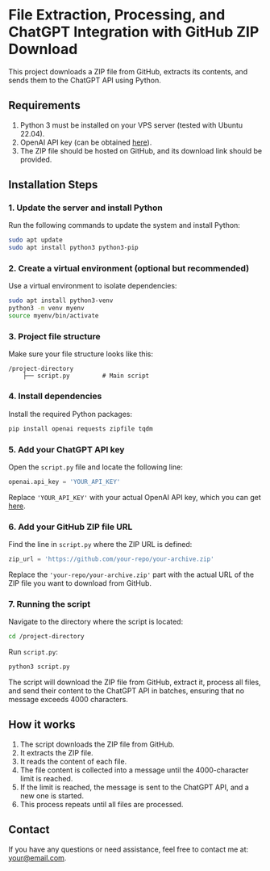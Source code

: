 # File Extraction, Processing, and ChatGPT Integration with GitHub ZIP Download

This project downloads a ZIP file from GitHub, extracts its contents, and sends them to the ChatGPT API using Python.

## Requirements

1. Python 3 must be installed on your VPS server (tested with Ubuntu 22.04).
2. OpenAI API key (can be obtained [here](https://beta.openai.com/signup/)).
3. The ZIP file should be hosted on GitHub, and its download link should be provided.

## Installation Steps

### 1. Update the server and install Python
Run the following commands to update the system and install Python:

```bash
sudo apt update
sudo apt install python3 python3-pip
```

### 2. Create a virtual environment (optional but recommended)
Use a virtual environment to isolate dependencies:

```bash
sudo apt install python3-venv
python3 -m venv myenv
source myenv/bin/activate
```

### 3. Project file structure
Make sure your file structure looks like this:

```
/project-directory
    ├── script.py         # Main script
```

### 4. Install dependencies

Install the required Python packages:

```bash
pip install openai requests zipfile tqdm
```

### 5. Add your ChatGPT API key

Open the `script.py` file and locate the following line:

```python
openai.api_key = 'YOUR_API_KEY'
```

Replace `'YOUR_API_KEY'` with your actual OpenAI API key, which you can get [here](https://beta.openai.com/signup/).

### 6. Add your GitHub ZIP file URL

Find the line in `script.py` where the ZIP URL is defined:

```python
zip_url = 'https://github.com/your-repo/your-archive.zip'
```

Replace the `'your-repo/your-archive.zip'` part with the actual URL of the ZIP file you want to download from GitHub.

### 7. Running the script

Navigate to the directory where the script is located:

```bash
cd /project-directory
```

Run `script.py`:

```bash
python3 script.py
```

The script will download the ZIP file from GitHub, extract it, process all files, and send their content to the ChatGPT API in batches, ensuring that no message exceeds 4000 characters.

## How it works

1. The script downloads the ZIP file from GitHub.
2. It extracts the ZIP file.
3. It reads the content of each file.
4. The file content is collected into a message until the 4000-character limit is reached.
5. If the limit is reached, the message is sent to the ChatGPT API, and a new one is started.
6. This process repeats until all files are processed.

## Contact

If you have any questions or need assistance, feel free to contact me at: your@email.com.
